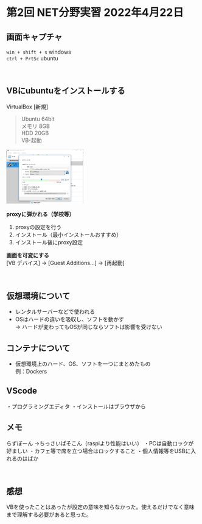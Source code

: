 #  第2回 NET分野実習 2022年4月22日

## 画面キャプチャ
`win + shift + s` windows  
`ctrl + PrtSc` ubuntu

<br>

## VBにubuntuをインストールする
VirtualBox [新規]  
>Ubuntu 64bit  
メモリ 8GB  
HDD 20GB  
VB-起動  
<img src="./images/image1.png" width="40%">  

**proxyに弾かれる（学校等）**
1. proxyの設定を行う
2. インストール（最小インストールおすすめ）
3. インストール後にproxy設定

**画面を可変にする**  
[VB デバイス] → [Guest Additions…]  → [再起動]

<br>

## 仮想環境について
* レンタルサーバーなどで使われる  
* OSはハードの違いを吸収し、ソフトを動かす  
→ ハードが変わってもOSが同じならソフトは影響を受けない  

## コンテナについて
* 仮想環境上のハード、OS、ソフトを一つにまとめたもの  
例：Dockers

## VScode
・プログラミングエディタ
・インストールはブラウザから

## メモ
らずぼーん
→ちっさいぱそこん（raspiより性能はいい）
・PCは自動ロックが好ましい
・カフェ等で席を立つ場合はロックすること
・個人情報等をUSBに入れるのはばか

<br>

## 感想
VBを使ったことはあったが設定の意味を知らなかった。使えるだけでなく意味まで理解する必要があると思った。
